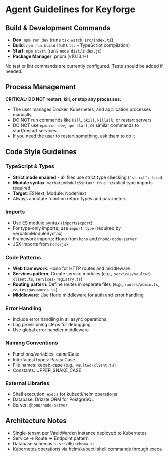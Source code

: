 # Agent Guidelines for Keyforge

## Build & Development Commands

- **Dev**: `npm run dev` (runs `tsx watch src/index.ts`)
- **Build**: `npm run build` (runs `tsc` - TypeScript compilation)
- **Start**: `npm start` (runs `node dist/index.js`)
- **Package Manager**: pnpm (v10.13.1+)

No test or lint commands are currently configured. Tests should be added if needed.

## Process Management

**CRITICAL: DO NOT restart, kill, or stop any processes.**
- The user manages Docker, Kubernetes, and application processes manually
- DO NOT run commands like `kill`, `pkill`, `killall`, or restart servers
- DO NOT use `npm run dev`, `npm start`, or similar commands to start/restart services
- If you need the user to restart something, ask them to do it

## Code Style Guidelines

### TypeScript & Types
- **Strict mode enabled** - all files use strict type checking (`"strict": true`)
- **Module syntax**: `verbatimModuleSyntax: true` - explicit type imports required
- **Target**: ESNext, Module: NodeNext
- Always annotate function return types and parameters

### Imports
- Use ES module syntax (`import`/`export`)
- For type-only imports, use `import type` (required by verbatimModuleSyntax)
- Framework imports: Hono from `hono` and `@hono/node-server`
- JSX imports from `hono/jsx`

### Code Patterns
- **Web framework**: Hono for HTTP routes and middleware
- **Services pattern**: Create service modules (e.g., `services/vaultwd-client.ts`, `services/registry.ts`)
- **Routing pattern**: Define routes in separate files (e.g., `routes/admin.ts`, `routes/passwords.ts`)
- **Middleware**: Use Hono middleware for auth and error handling

### Error Handling
- Include error handling in all async operations
- Log provisioning steps for debugging
- Use global error handler middleware

### Naming Conventions
- Functions/variables: camelCase
- Interfaces/Types: PascalCase
- File names: kebab-case (e.g., `vaultwd-client.ts`)
- Constants: UPPER_SNAKE_CASE

### External Libraries
- Shell execution: `execa` for kubectl/helm operations
- Database: Drizzle ORM for PostgreSQL
- Server: `@hono/node-server`

## Architecture Notes

- Single-tenant per VaultWarden instance deployed to Kubernetes
- Service → Route → Endpoint pattern
- Database schemas in `src/db/schema.ts`
- Kubernetes operations via helm/kubectl shell commands through execa
